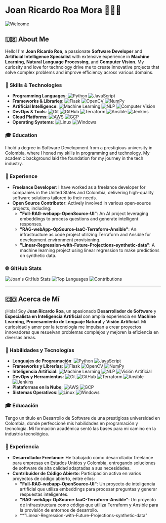 # Joan Ricardo Roa Mora 👋👋👋

![Welcome](https://github.com/user-attachments/assets/1621b542-7e09-4e53-9de6-6b3fdda5c5b6)


## 🇺🇸 About Me

Hello! I'm **Joan Ricardo Roa**, a passionate **Software Developer** and **Artificial Intelligence Specialist** with extensive experience in **Machine Learning**, **Natural Language Processing**, and **Computer Vision**. My curiosity and love for technology drive me to create innovative projects that solve complex problems and improve efficiency across various domains.

### 🔧 Skills & Technologies

- **Programming Languages**:
  ![Python](https://img.shields.io/badge/Python-3776AB?style=for-the-badge&logo=python&logoColor=white)
  ![JavaScript](https://img.shields.io/badge/JavaScript-F7DF1E?style=for-the-badge&logo=javascript&logoColor=black)
- **Frameworks & Libraries**:
  ![Flask](https://img.shields.io/badge/Flask-000000?style=for-the-badge&logo=flask&logoColor=white)
  ![OpenCV](https://img.shields.io/badge/OpenCV-5C3EE8?style=for-the-badge&logo=opencv&logoColor=white)
  ![NumPy](https://img.shields.io/badge/NumPy-013243?style=for-the-badge&logo=numpy&logoColor=white)
- **Artificial Intelligence**:
  ![Machine Learning](https://img.shields.io/badge/Machine%20Learning-0769AD?style=for-the-badge&logo=data:image/svg+xml;base64,...)
  ![NLP](https://img.shields.io/badge/NLP-00599C?style=for-the-badge&logo=data:image/svg+xml;base64,...)
  ![Computer Vision](https://img.shields.io/badge/Computer%20Vision-5C3EE8?style=for-the-badge&logo=data:image/svg+xml;base64,...)
- **DevOps & Tools**:
  ![Git](https://img.shields.io/badge/Git-F05032?style=for-the-badge&logo=git&logoColor=white)
  ![GitHub](https://img.shields.io/badge/GitHub-181717?style=for-the-badge&logo=github&logoColor=white)
  ![Terraform](https://img.shields.io/badge/Terraform-623CE4?style=for-the-badge&logo=terraform&logoColor=white)
  ![Ansible](https://img.shields.io/badge/Ansible-EE0000?style=for-the-badge&logo=ansible&logoColor=white)
  ![Jenkins](https://img.shields.io/badge/Jenkins-D24939?style=for-the-badge&logo=jenkins&logoColor=white)
- **Cloud Platforms**:
  ![AWS](https://img.shields.io/badge/AWS-232F3E?style=for-the-badge&logo=amazon-aws&logoColor=white)
  ![GCP](https://img.shields.io/badge/GCP-4285F4?style=for-the-badge&logo=google-cloud&logoColor=white)
- **Operating Systems**:
  ![Linux](https://img.shields.io/badge/Linux-FCC624?style=for-the-badge&logo=linux&logoColor=black)
  ![Windows](https://img.shields.io/badge/Windows-0078D6?style=for-the-badge&logo=windows&logoColor=white)

### 🎓 Education

I hold a degree in Software Development from a prestigious university in Colombia, where I honed my skills in programming and technology. My academic background laid the foundation for my journey in the tech industry.

### 💼 Experience

- **Freelance Developer**: I have worked as a freelance developer for companies in the United States and Colombia, delivering high-quality software solutions tailored to their needs.
- **Open Source Contributor**: Actively involved in various open-source projects, including:
  - **"Full-RAG-webapp-OpenSource-UI"**: An AI project leveraging embeddings to process questions and generate intelligent responses.
  - **"RAG-webApp-OpSource-IaaC-Terraform-Ansible"**: An infrastructure as code project utilizing Terraform and Ansible for development environment provisioning.
  - **"Linear-Regression-with-Future-Projections-synthetic-data"**: A machine learning project using linear regression to make predictions on synthetic data.

### 🌐 GitHub Stats

![Joan's GitHub Stats](#) <!-- Placeholder for GitHub stats image -->
![Top Languages](#) <!-- Placeholder for top languages image -->
![Contributions](#) <!-- Placeholder for contributions image -->

---

## 🇨🇴 Acerca de Mí

¡Hola! Soy **Joan Ricardo Roa**, un apasionado **Desarrollador de Software** y **Especialista en Inteligencia Artificial** con amplia experiencia en **Machine Learning**, **Procesamiento de Lenguaje Natural** y **Visión Artificial**. Mi curiosidad y amor por la tecnología me impulsan a crear proyectos innovadores que resuelvan problemas complejos y mejoren la eficiencia en diversas áreas.

### 🔧 Habilidades y Tecnologías

- **Lenguajes de Programación**:
  ![Python](https://img.shields.io/badge/Python-3776AB?style=for-the-badge&logo=python&logoColor=white)
  ![JavaScript](https://img.shields.io/badge/JavaScript-F7DF1E?style=for-the-badge&logo=javascript&logoColor=black)
- **Frameworks y Librerías**:
  ![Flask](https://img.shields.io/badge/Flask-000000?style=for-the-badge&logo=flask&logoColor=white)
  ![OpenCV](https://img.shields.io/badge/OpenCV-5C3EE8?style=for-the-badge&logo=opencv&logoColor=white)
  ![NumPy](https://img.shields.io/badge/NumPy-013243?style=for-the-badge&logo=numpy&logoColor=white)
- **Inteligencia Artificial**:
  ![Machine Learning](https://img.shields.io/badge/Machine%20Learning-0769AD?style=for-the-badge&logo=data:image/svg+xml;base64,...)
  ![NLP](https://img.shields.io/badge/NLP-00599C?style=for-the-badge&logo=data:image/svg+xml;base64,...)
  ![Visión Artificial](https://img.shields.io/badge/Visión%20Artificial-5C3EE8?style=for-the-badge&logo=data:image/svg+xml;base64,...)
- **DevOps y Herramientas**:
  ![Git](https://img.shields.io/badge/Git-F05032?style=for-the-badge&logo=git&logoColor=white)
  ![GitHub](https://img.shields.io/badge/GitHub-181717?style=for-the-badge&logo=github&logoColor=white)
  ![Terraform](https://img.shields.io/badge/Terraform-623CE4?style=for-the-badge&logo=terraform&logoColor=white)
  ![Ansible](https://img.shields.io/badge/Ansible-EE0000?style=for-the-badge&logo=ansible&logoColor=white)
  ![Jenkins](https://img.shields.io/badge/Jenkins-D24939?style=for-the-badge&logo=jenkins&logoColor=white)
- **Plataformas en la Nube**:
  ![AWS](https://img.shields.io/badge/AWS-232F3E?style=for-the-badge&logo=amazon-aws&logoColor=white)
  ![GCP](https://img.shields.io/badge/GCP-4285F4?style=for-the-badge&logo=google-cloud&logoColor=white)
- **Sistemas Operativos**:
  ![Linux](https://img.shields.io/badge/Linux-FCC624?style=for-the-badge&logo=linux&logoColor=black)
  ![Windows](https://img.shields.io/badge/Windows-0078D6?style=for-the-badge&logo=windows&logoColor=white)

### 🎓 Educación

Tengo un título en Desarrollo de Software de una prestigiosa universidad en Colombia, donde perfeccioné mis habilidades en programación y tecnología. Mi formación académica sentó las bases para mi camino en la industria tecnológica.

### 💼 Experiencia

- **Desarrollador Freelance**: He trabajado como desarrollador freelance para empresas en Estados Unidos y Colombia, entregando soluciones de software de alta calidad adaptadas a sus necesidades.
- **Contribuidor de Código Abierto**: Participación activa en varios proyectos de código abierto, entre ellos:
  - **"Full-RAG-webapp-OpenSource-UI"**: Un proyecto de inteligencia artificial que utiliza embeddings para procesar preguntas y generar respuestas inteligentes.
  - **"RAG-webApp-OpSource-IaaC-Terraform-Ansible"**: Un proyecto de infraestructura como código que utiliza Terraform y Ansible para la provisión de entornos de desarrollo.
  - **"Linear-Regression-with-Future-Projections-synthetic-data"
